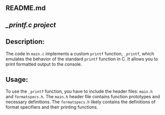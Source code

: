 ## README.md
## *_printf.c project*

 

## Description:
The code in `main.c` implements a custom `printf` function, `_printf`, which emulates the behavior of the standard `printf` function in C. It allows you to print formatted output to the console.

## Usage:
To use the `_printf` function, you have to include the header files: `main.h` and `formatspecs.h`. The `main.h` header file contains function prototypes and necessary definitions. The `formatspecs.h` likely contains the definitions of format specifiers and their printing functions.


<!--stackedit_data:
eyJoaXN0b3J5IjpbMTkxNTIwMTE2MiwtNjQ4MTY2MjQ0XX0=
-->